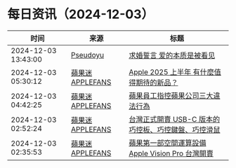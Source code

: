 ﻿# 每日资讯（2024-12-03）

|时间|来源|标题|
|---|---|---|
|2024-12-03 13:43:00|[Pseudoyu](https://www.pseudoyu.com/zh/index.xml)|[求婚誓言 爱的本质是被看见](https://www.pseudoyu.com/zh/2024/12/03/proposal_to_boyi/)|
|2024-12-03 05:30:12|[蘋果迷 APPLEFANS](https://applefans.today/feed/)|[Apple 2025 上半年 有什麼值得期待的新品？](https://applefans.today/2024-12-apple-new-product-rumors/)|
|2024-12-03 04:42:25|[蘋果迷 APPLEFANS](https://applefans.today/feed/)|[蘋果員工指控蘋果公司三大違法行為](https://applefans.today/2024-12-employee-lawsuit-accuses-apple-of-spying-on-its-workers/)|
|2024-12-03 02:52:24|[蘋果迷 APPLEFANS](https://applefans.today/feed/)|[台灣正式開賣 USB-C 版本的 巧控板、巧控鍵盤、巧控滑鼠](https://applefans.today/2024-12-tw-launch-usb-c-magic-keyboard-mouse/)|
|2024-12-03 02:35:53|[蘋果迷 APPLEFANS](https://applefans.today/feed/)|[蘋果第一部空間運算設備 Apple Vision Pro 台灣開賣](https://applefans.today/2024-12-vision-pro-tw-launch/)|
